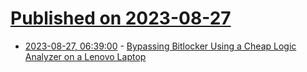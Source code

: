 # [Published on 2023-08-27](index.md)

* [2023-08-27, 06:39:00](https://soylentnews.org/article.pl?sid=23/08/25/1341222&from=rss) - [Bypassing Bitlocker Using a Cheap Logic Analyzer on a Lenovo Laptop](https://soylentnews.org/article.pl?sid=23/08/25/1341222&from=rss)
